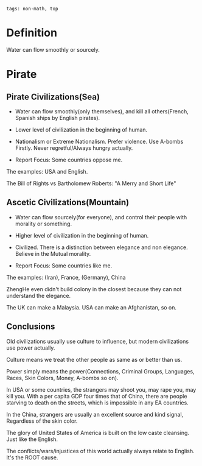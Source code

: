 ```
tags: non-math, top
```
# Definition

Water can flow smoothly or sourcely.

# Pirate

## Pirate Civilizations(Sea)

- Water can flow smoothly(only themselves), and kill all others(French, Spanish ships by English pirates).

- Lower level of civilization in the beginning of human.

- Nationalism or Extreme Nationalism. Prefer violence. Use A-bombs Firstly. Never regretful/Always hungry actually.

- Report Focus: Some countries oppose me. 

The examples: USA and English.

The Bill of Rights vs Bartholomew Roberts: "A Merry and Short Life"

## Ascetic Civilizations(Mountain)

- Water can flow sourcely(for everyone), and control their people with morality or something.

- Higher level of civilization in the beginning of human.

- Civilized. There is a distinction between elegance and non elegance. Believe in the Mutual morality.

- Report Focus: Some countries like me.

The examples: (Iran), France, (Germany), China

ZhengHe even didn't build colony in the closest because they can not understand the elegance.

The UK can make a Malaysia. USA can make an Afghanistan, so on.

## Conclusions

Old civilizations usually use culture to influence, but modern civilizations use power actually.

Culture means we treat the other people as same as or better than us.

Power simply means the power(Connections, Criminal Groups, Languages, Races, Skin Colors, Money, A-bombs so on).

<!--
Portuguese, France are also masters of cultural genocide, we just see the Vietnam, but it's not like the UK, the top of tops.

At least VietNamese is a new language, if it's English place......, the Pirates.
-->

<!--
Not Serious:
For Public: Free Sea > Free/Autocratic Mountain > Autocratic Sea
For Personal: Free Sea > Autocratic Sea > Free/Autocratic Mountain

I only heard the math major in the communism society, never heard the business major.

Most of the chairmen have technical backgrounds, not politics, business, so on.

Business/Politics major > Chemistry/Geology
-->

In USA or some countries, the strangers may shoot you, may rape you, may kill you. With a per capita GDP four times that of China, there are people starving to death on the streets, which is impossible in any EA countries.

In the China, strangers are usually an excellent source and kind signal, Regardless of the skin color.

The glory of United States of America is built on the low caste cleansing. Just like the English.

The conflicts/wars/injustices of this world actually always relate to English. It's the ROOT cause.